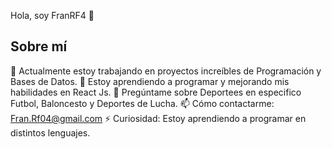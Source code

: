 Hola, soy FranRF4 👋

## Sobre mí
🔭 Actualmente estoy trabajando en proyectos increíbles de Programación y Bases de Datos.
🌱 Estoy aprendiendo a programar y mejorando mis habilidades en React Js.
💬 Pregúntame sobre Deportees en especifico Futbol, Baloncesto y Deportes de Lucha.
📫 Cómo contactarme: Fran.Rf04@gmail.com
⚡ Curiosidad: Estoy aprendiendo a programar en distintos lenguajes.
